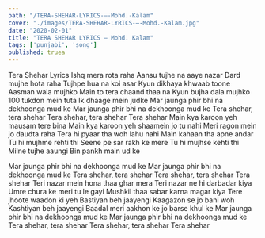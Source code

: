 ```yaml
---
path: "/TERA-SHEHAR-LYRICS-–-Mohd.-Kalam"
cover: "./images/TERA-SHEHAR-LYRICS-–-Mohd.-Kalam.jpg"
date: "2020-02-01"
title: "TERA SHEHAR LYRICS – Mohd. Kalam"
tags: ['punjabi', 'song']
published: truea
---
```


Tera Shehar Lyrics
Ishq mera rota raha
Aansu tujhe na aaye nazar
Dard mujhe hota raha
Tujhpe hua na koi asar
Kyun dikhaya khwaab toone
Aasman wala mujhko
Main to tera chaand thaa na
Kyun bujha dala mujhko
100 tukdon mein tuta
Ik dhaage mein judke
Mar jaunga phir bhi na dekhoonga mud ke
Mar jaunga phir bhi na dekhoonga mud ke
Tera shehar, tera shehar
Tera shehar, tera shehar
Tera shehar
Main kya karoon yeh mausam tere bina
Main kya karoon yeh shaamein jo tu nahi
Meri ragon mein jo daudta raha
Tera hi pyaar tha woh lahu nahi
Main kahaan tha apne andar
Tu hi mujhme rehti thi
Seene pe sar rakh ke mere
Tu hi mujhse kehti thi
Milne tujhe aaungi
Bin pankh main ud ke






Mar jaunga phir bhi na dekhoonga mud ke
Mar jaunga phir bhi na dekhoonga mud ke
Tera shehar, tera shehar
Tera shehar, tera shehar
Tera shehar
Teri nazar mein hona thaa ghar mera
Teri nazar ne hi darbadar kiya
Umre chura ke meri tu le gayi
Mushkil thaa sabar karna magar kiya
Tere jhoote waadon ki yeh
Bastiyan beh jaayengi
Kaagazon se jo bani woh
Kashtiyan beh jaayengi
Baadal meri aakhon ke jo barse khul ke
Mar jaunga phir bhi na dekhoonga mud ke
Mar jaunga phir bhi na dekhoonga mud ke
Tera shehar, tera shehar
Tera shehar, tera shehar
Tera shehar
